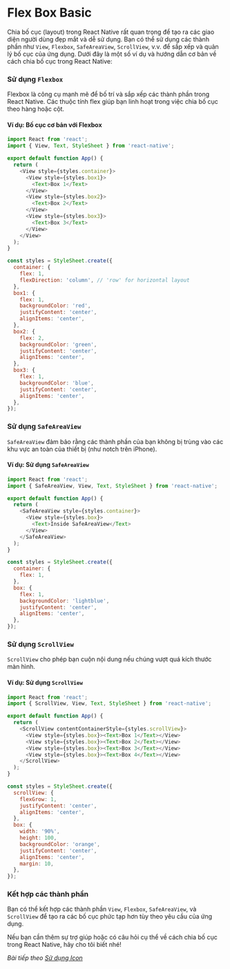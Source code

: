 # Flex Box Basic

Chia bố cục (layout) trong React Native rất quan trọng để tạo ra các giao diện người dùng đẹp mắt và dễ sử dụng. Bạn có thể sử dụng các thành phần như `View`, `Flexbox`, `SafeAreaView`, `ScrollView`, v.v. để sắp xếp và quản lý bố cục của ứng dụng. Dưới đây là một số ví dụ và hướng dẫn cơ bản về cách chia bố cục trong React Native:

### Sử dụng `Flexbox`
Flexbox là công cụ mạnh mẽ để bố trí và sắp xếp các thành phần trong React Native. Các thuộc tính flex giúp bạn linh hoạt trong việc chia bố cục theo hàng hoặc cột.

#### Ví dụ: Bố cục cơ bản với Flexbox
```javascript
import React from 'react';
import { View, Text, StyleSheet } from 'react-native';

export default function App() {
  return (
    <View style={styles.container}>
      <View style={styles.box1}>
        <Text>Box 1</Text>
      </View>
      <View style={styles.box2}>
        <Text>Box 2</Text>
      </View>
      <View style={styles.box3}>
        <Text>Box 3</Text>
      </View>
    </View>
  );
}

const styles = StyleSheet.create({
  container: {
    flex: 1,
    flexDirection: 'column', // 'row' for horizontal layout
  },
  box1: {
    flex: 1,
    backgroundColor: 'red',
    justifyContent: 'center',
    alignItems: 'center',
  },
  box2: {
    flex: 2,
    backgroundColor: 'green',
    justifyContent: 'center',
    alignItems: 'center',
  },
  box3: {
    flex: 1,
    backgroundColor: 'blue',
    justifyContent: 'center',
    alignItems: 'center',
  },
});
```

### Sử dụng `SafeAreaView`
`SafeAreaView` đảm bảo rằng các thành phần của bạn không bị trùng vào các khu vực an toàn của thiết bị (như notch trên iPhone).

#### Ví dụ: Sử dụng `SafeAreaView`
```javascript
import React from 'react';
import { SafeAreaView, View, Text, StyleSheet } from 'react-native';

export default function App() {
  return (
    <SafeAreaView style={styles.container}>
      <View style={styles.box}>
        <Text>Inside SafeAreaView</Text>
      </View>
    </SafeAreaView>
  );
}

const styles = StyleSheet.create({
  container: {
    flex: 1,
  },
  box: {
    flex: 1,
    backgroundColor: 'lightblue',
    justifyContent: 'center',
    alignItems: 'center',
  },
});
```

### Sử dụng `ScrollView`
`ScrollView` cho phép bạn cuộn nội dung nếu chúng vượt quá kích thước màn hình.

#### Ví dụ: Sử dụng `ScrollView`
```javascript
import React from 'react';
import { ScrollView, View, Text, StyleSheet } from 'react-native';

export default function App() {
  return (
    <ScrollView contentContainerStyle={styles.scrollView}>
      <View style={styles.box}><Text>Box 1</Text></View>
      <View style={styles.box}><Text>Box 2</Text></View>
      <View style={styles.box}><Text>Box 3</Text></View>
      <View style={styles.box}><Text>Box 4</Text></View>
    </ScrollView>
  );
}

const styles = StyleSheet.create({
  scrollView: {
    flexGrow: 1,
    justifyContent: 'center',
    alignItems: 'center',
  },
  box: {
    width: '90%',
    height: 100,
    backgroundColor: 'orange',
    justifyContent: 'center',
    alignItems: 'center',
    margin: 10,
  },
});
```

### Kết hợp các thành phần
Bạn có thể kết hợp các thành phần `View`, `Flexbox`, `SafeAreaView`, và `ScrollView` để tạo ra các bố cục phức tạp hơn tùy theo yêu cầu của ứng dụng.

Nếu bạn cần thêm sự trợ giúp hoặc có câu hỏi cụ thể về cách chia bố cục trong React Native, hãy cho tôi biết nhé!


*Bài tiếp theo [Sử dụng Icon](session_12_icon.md)*
